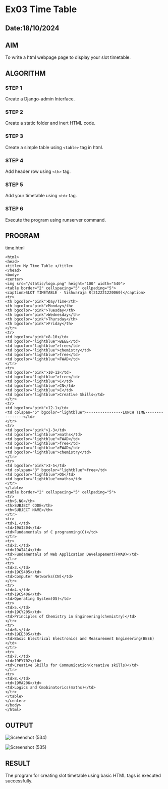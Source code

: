 # Ex03 Time Table
## Date:18/10/2024

## AIM
To write a html webpage page to display your slot timetable.

## ALGORITHM
### STEP 1
Create a Django-admin Interface.

### STEP 2
Create a static folder and inert HTML code.

### STEP 3
Create a simple table using ```<table>``` tag in html.

### STEP 4
Add header row using ```<th>``` tag.

### STEP 5
Add your timetable using ```<td>``` tag.

### STEP 6
Execute the program using runserver command.

## PROGRAM
time.html
```
<html>
<head>
<title> My Time Table </title>
</head>
<body>
<center>
<img src="/static/logo.png" height="100" width="540">
<table border="2" cellspacing="5" cellpading="5">
<caption>SLOT TIMETABLE - Vishwaraja R(212221220060)</caption>
<tr>
<th bgcolor="pink">Day/Time</th>
<th bgcolor="pink">Monday</th>
<th bgcolor="pink">Tuesday</th>
<th bgcolor="pink">Wednesday</th>
<th bgcolor="pink">Thursday</th>
<th bgcolor="pink">Friday</th>
</tr>
<tr>
<td bgcolor="pink">8-10</td>
<td bgcolor="lightblue">BEEE</td>
<td bgcolor="lightblue">free</td>
<td bgcolor="lightblue">chemistry</td>
<td bgcolor="lightblue">free</td>
<td bgcolor="lightblue">FWAD</td>
</tr>
<tr>
<td bgcolor="pink">10-12</td>
<td bgcolor="lightblue">free</td>
<td bgcolor="lightblue">C</td>
<td bgcolor="lightblue">CN</td>
<td bgcolor="lightblue">C</td>
<td bgcolor="lightblue">Creative Skills</td>
</tr>
<tr>
<td bgcolor="pink">12-1</td>
<td colspan="5" bgcolor="lightblue">----------------LUNCH TIME----------------</td>
</tr>
<tr>
<td bgcolor="pink">1-3</td>
<td bgcolor="lightblue">maths</td>
<td bgcolor="lightblue">FWAD</td>
<td bgcolor="lightblue">free</td>
<td bgcolor="lightblue">FWAD</td>
<td bgcolor="lightblue">chemistry</td>
</tr>
<tr>
<td bgcolor="pink">3-5</td>
<td colspan="3" bgcolor="lightblue">free</td>
<td bgcolor="lightblue">OS</td>
<td bgcolor="lightblue">maths</td>
</tr>
</table>
<table border="2" cellspacing="5" cellpading="5">
<tr>
<th>S.NO</th>
<th>SUBJECT CODE</th>
<th>SUBJECT NAME</th>
</tr>
<tr>
<td>1.</td>
<td>19AI304</td>
<td>Fundamentals of C programming(C)</td>
</tr>
<tr>
<td>2.</td>
<td>19AI414</td>
<td>Fundamentals of Web Application Developement(FWAD)</td>
</tr>
<tr>
<td>3.</td>
<td>19CS405</td>
<td>Computer Networks(CN)</td>
</tr>
<tr>
<td>4.</td>
<td>19CS406</td>
<td>Operating System(OS)</td>
<tr>
<td>5.</td>
<td>19CY205</td>
<td>Principles of Chemistry in Engineering(chemistry)</td>
</tr>
<tr>
<td>6.</td>
<td>19EE305</td>
<td>Basic Electrical Electronics and Measurement Engineering(BEEE)</td>
</tr>
<tr>
<td>7.</td>
<td>19EY702</td>
<td>Creative Skills for Communication(creative skills)</td>
</tr>
<tr>
<td>8.</td>
<td>19MA206</td>
<td>Logics and Cmobinatorics(maths)</td>
</tr>
</table>
</center>
</body>
</html>
```


## OUTPUT


![Screenshot (534)](https://github.com/user-attachments/assets/b12ea71e-551a-4955-a5b5-8859717d6abe)

![Screenshot (535)](https://github.com/user-attachments/assets/f92ad2c6-f486-4594-8221-e548ff95757c)





## RESULT
The program for creating slot timetable using basic HTML tags is executed successfully.
